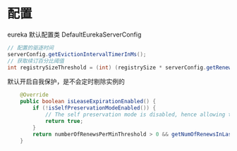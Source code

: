 # 配置



eureka 默认配置类 DefaultEurekaServerConfig

```java
// 配置的驱逐时间
serverConfig.getEvictionIntervalTimerInMs();
// 获取续订百分比阈值
int registrySizeThreshold = (int) (registrySize * serverConfig.getRenewalPercentThreshold());

```





默认开启自我保护，是不会定时剔除实例的

```java
    @Override
    public boolean isLeaseExpirationEnabled() {
        if (!isSelfPreservationModeEnabled()) {
            // The self preservation mode is disabled, hence allowing the instances to expire.
            return true;
        }
        return numberOfRenewsPerMinThreshold > 0 && getNumOfRenewsInLastMin() > numberOfRenewsPerMinThreshold;
    }

```

